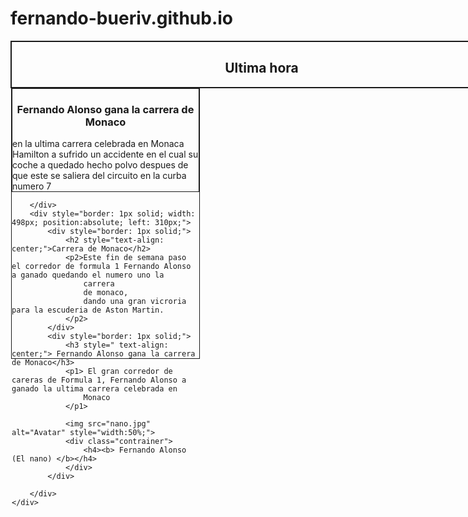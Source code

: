 # fernando-bueriv.github.io
<!DOCTYPE html>
<html lang="en">

<head>
    <meta charset="UTF-8">
    <meta name="viewport" content="width=device-width, initial-scale=1.0">
    <title>ejercicio_11</title>
</head>

<body>
    <div style="border: 1px solid; width: 800px;">
        <div style="border: 1px solid; width: 800px;">
            <h2 style="text-align: center;">Ultima hora</h2>
        </div>
        <div style="border: 1px solid; width: 300px; position:absolute; height: 432px;">
            <div style="border: 1px solid;">
                <h3 style=" text-align: center;"> Fernando Alonso gana la carrera de Monaco</h3>
                <p1> en la ultima carrera celebrada en Monaca Hamilton a sufrido un accidente en el cual su coche a
                    quedado
                    hecho polvo despues de que este se saliera del circuito en la curba numero 7</p1>
            </div>

        </div>
        <div style="border: 1px solid; width: 498px; position:absolute; left: 310px;">
            <div style="border: 1px solid;">
                <h2 style="text-align: center;">Carrera de Monaco</h2>
                <p2>Este fin de semana paso el corredor de formula 1 Fernando Alonso a ganado quedando el numero uno la
                    carrera
                    de monaco,
                    dando una gran vicroria para la escuderia de Aston Martin.
                </p2>
            </div>
            <div style="border: 1px solid;">
                <h3 style=" text-align: center;"> Fernando Alonso gana la carrera de Monaco</h3>
                <p1> El gran corredor de careras de Formula 1, Fernando Alonso a ganado la ultima carrera celebrada en
                    Monaco
                </p1>

                <img src="nano.jpg" alt="Avatar" style="width:50%;">
                <div class="contrainer">
                    <h4><b> Fernando Alonso (El nano) </b></h4>
                </div>
            </div>

        </div>
    </div>
</body>

</html>
